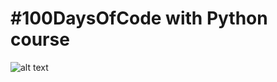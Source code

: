 # #100DaysOfCode with Python course
![alt text](https://github.com/[AiseKaise]/[100DaysPython]/blob/[main]/1.png?raw=true)


